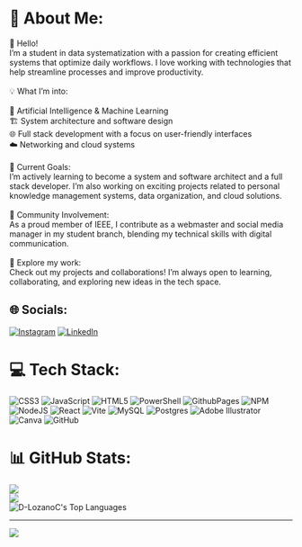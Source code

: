 # 💫 About Me:
👋 Hello!<br>I’m a student in data systematization with a passion for creating efficient systems that optimize daily workflows. I love working with technologies that help streamline processes and improve productivity.<br><br>💡 What I’m into:<br><br>🤖 Artificial Intelligence & Machine Learning<br>🏗️ System architecture and software design<br>🌐 Full stack development with a focus on user-friendly interfaces<br>☁️ Networking and cloud systems<br><br>🚀 Current Goals:<br>I’m actively learning to become a system and software architect and a full stack developer. I’m also working on exciting projects related to personal knowledge management systems, data organization, and cloud solutions.<br><br>👥 Community Involvement:<br>As a proud member of IEEE, I contribute as a webmaster and social media manager in my student branch, blending my technical skills with digital communication.<br><br>🔭 Explore my work:<br>Check out my projects and collaborations! I’m always open to learning, collaborating, and exploring new ideas in the tech space.


## 🌐 Socials:
[![Instagram](https://img.shields.io/badge/Instagram-%23E4405F.svg?logo=Instagram&logoColor=white)](https://instagram.com/dlozano.x) [![LinkedIn](https://img.shields.io/badge/LinkedIn-%230077B5.svg?logo=linkedin&logoColor=white)](https://linkedin.com/in/david-lozano-clavijo) 

# 💻 Tech Stack:
![CSS3](https://img.shields.io/badge/css3-%231572B6.svg?style=for-the-badge&logo=css3&logoColor=white) ![JavaScript](https://img.shields.io/badge/javascript-%23323330.svg?style=for-the-badge&logo=javascript&logoColor=%23F7DF1E) ![HTML5](https://img.shields.io/badge/html5-%23E34F26.svg?style=for-the-badge&logo=html5&logoColor=white) ![PowerShell](https://img.shields.io/badge/PowerShell-%235391FE.svg?style=for-the-badge&logo=powershell&logoColor=white) ![GithubPages](https://img.shields.io/badge/github%20pages-121013?style=for-the-badge&logo=github&logoColor=white) ![NPM](https://img.shields.io/badge/NPM-%23CB3837.svg?style=for-the-badge&logo=npm&logoColor=white) ![NodeJS](https://img.shields.io/badge/node.js-6DA55F?style=for-the-badge&logo=node.js&logoColor=white) ![React](https://img.shields.io/badge/react-%2320232a.svg?style=for-the-badge&logo=react&logoColor=%2361DAFB) ![Vite](https://img.shields.io/badge/vite-%23646CFF.svg?style=for-the-badge&logo=vite&logoColor=white) ![MySQL](https://img.shields.io/badge/mysql-4479A1.svg?style=for-the-badge&logo=mysql&logoColor=white) ![Postgres](https://img.shields.io/badge/postgres-%23316192.svg?style=for-the-badge&logo=postgresql&logoColor=white) ![Adobe Illustrator](https://img.shields.io/badge/adobe%20illustrator-%23FF9A00.svg?style=for-the-badge&logo=adobe%20illustrator&logoColor=white) ![Canva](https://img.shields.io/badge/Canva-%2300C4CC.svg?style=for-the-badge&logo=Canva&logoColor=white) ![GitHub](https://img.shields.io/badge/github-%23121011.svg?style=for-the-badge&logo=github&logoColor=white)
# 📊 GitHub Stats:
![](https://github-readme-stats.vercel.app/api?username=D-LozanoC&theme=dark&hide_border=false&include_all_commits=false&count_private=false)<br/>
![](https://github-readme-streak-stats.herokuapp.com/?user=D-LozanoC&theme=dark&hide_border=false)<br/>
![D-LozanoC's Top Languages](https://github-readme-stats.vercel.app/api/top-langs/?username=D-LozanoC&theme=vue-dark&show_icons=true&hide_border=true&layout=compact)

---
[![](https://visitcount.itsvg.in/api?id=D-LozanoC&icon=0&color=0)](https://visitcount.itsvg.in)

<!-- Proudly created with GPRM ( https://gprm.itsvg.in ) -->
